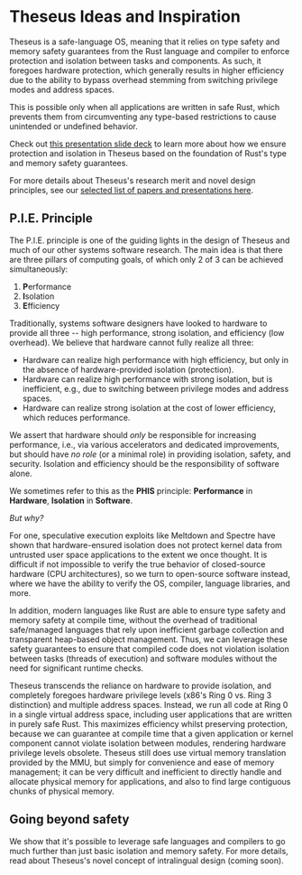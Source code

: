 # Theseus Ideas and Inspiration

Theseus is a safe-language OS, meaning that it relies on type safety and memory safety guarantees from the Rust language and compiler to enforce protection and isolation between tasks and components. 
As such, it foregoes hardware protection, which generally results in higher efficiency due to the ability to bypass overhead stemming from switching privilege modes and address spaces. 

This is possible only when all applications are written in safe Rust, which prevents them from circumventing any type-based restrictions to cause unintended or undefined behavior.

Check out [this presentation slide deck](https://docs.google.com/presentation/d/e/2PACX-1vSa0gp8sbq8S9MB4V-FYjs6xJGIPm0fsZSVdtZ9U2bQWRX9gngwztXTIJiRwxtAosLWPk0v60abDMTU/pub?start=false&loop=false) to learn more about how we ensure protection and isolation in Theseus based on the foundation of Rust's type and memory safety guarantees.

For more details about Theseus's research merit and novel design principles, see our [selected list of papers and presentations here](../misc/papers_presentations.md).


## P.I.E. Principle
The P.I.E. principle is one of the guiding lights in the design of Theseus and much of our other systems software research.
The main idea is that there are three pillars of computing goals, of which only 2 of 3 can be achieved simultaneously:
<!-- cspell:disable -->
1. **P**erformance
2. **I**solation
3. **E**fficiency
<!-- cspell:enable -->

Traditionally, systems software designers have looked to hardware to provide all three -- high performance, strong isolation, and efficiency (low overhead). 
We believe that hardware cannot fully realize all three:
* Hardware can realize high performance with high efficiency, but only in the absence of hardware-provided isolation (protection).
* Hardware can realize high performance with strong isolation, but is inefficient, e.g., due to switching between privilege modes and address spaces.
* Hardware can realize strong isolation at the cost of lower efficiency, which reduces performance.


We assert that hardware should *only* be responsible for increasing performance, i.e., via various accelerators and dedicated improvements, but should have *no role* (or a minimal role) in providing isolation, safety, and security.
Isolation and efficiency should be the responsibility of software alone.

We sometimes refer to this as the **PHIS** principle: **Performance** in **Hardware**, **Isolation** in **Software**.

*But why?*

For one, speculative execution exploits like Meltdown and Spectre have shown that hardware-ensured isolation does not protect kernel data from untrusted user space applications to the extent we once thought. It is difficult if not impossible to verify the true behavior of closed-source hardware (CPU architectures), so we turn to open-source software instead, where we have the ability to verify the OS, compiler, language libraries, and more. 

In addition, modern languages like Rust are able to ensure type safety and memory safety at compile time, without the overhead of traditional safe/managed languages that rely upon inefficient garbage collection and transparent heap-based object management.
Thus, we can leverage these safety guarantees to ensure that compiled code does not violation isolation between tasks (threads of execution) and software modules without the need for significant runtime checks.


Theseus transcends the reliance on hardware to provide isolation, and completely foregoes hardware privilege levels (x86's Ring 0 vs. Ring 3 distinction) and multiple address spaces.
Instead, we run all code at Ring 0 in a single virtual address space, including user applications that are written in purely safe Rust.
This maximizes efficiency whilst preserving protection, because we can guarantee at compile time that a given application or kernel component cannot violate isolation between modules, rendering hardware privilege levels obsolete.
Theseus still does use virtual memory translation provided by the MMU, but simply for convenience and ease of memory management; it can be very difficult and inefficient to directly handle and allocate physical memory for applications, and also to find large contiguous chunks of physical memory. 


## Going beyond safety

We show that it's possible to leverage safe languages and compilers to go much further than just basic isolation and memory safety. 
For more details, read about Theseus's novel concept of intralingual design (coming soon). <!-- TODO [intralingual design here](intralingual.md). -->

